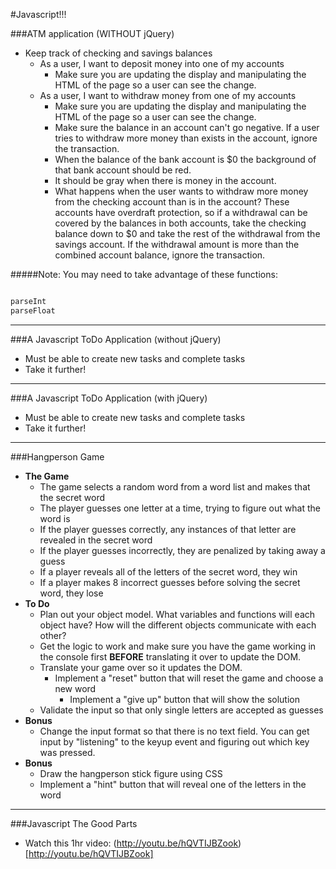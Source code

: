 #Javascript!!!

###ATM application (WITHOUT jQuery)
- Keep track of checking and savings balances
  - As a user, I want to deposit money into one of my accounts
    - Make sure you are updating the display and manipulating the HTML of the page so a user can see the change.
  - As a user, I want to withdraw money from one of my accounts
    - Make sure you are updating the display and manipulating the HTML of the page so a user can see the change.
    - Make sure the balance in an account can't go negative. If a user tries to
withdraw more money than exists in the account, ignore the transaction.
    - When the balance of the bank account is $0 the background of that bank account
should be red.
    - It should be gray when there is money in the account.
    - What happens when the user wants to withdraw more money from the checking
account than is in the account? These accounts have overdraft protection, so if
a withdrawal can be covered by the balances in both accounts, take the checking
balance down to $0 and take the rest of the withdrawal from the savings account. If the withdrawal amount is more than the combined account balance, ignore the transaction.


#####Note: You may need to take advantage of these functions:
```javascript

parseInt
parseFloat
```

---

###A Javascript ToDo Application (without jQuery)
- Must be able to create new tasks and complete tasks
- Take it further!

---

###A Javascript ToDo Application (with jQuery)
- Must be able to create new tasks and complete tasks
- Take it further!

---


###Hangperson Game
- **The Game**
  - The game selects a random word from a word list and makes that the secret word
  - The player guesses one letter at a time, trying to figure out what the word is
  - If the player guesses correctly, any instances of that letter are revealed in the secret word
  - If the player guesses incorrectly, they are penalized by taking away a guess
  - If a player reveals all of the letters of the secret word, they win
  - If a player makes 8 incorrect guesses before solving the secret word, they lose
- **To Do**
  - Plan out your object model. What variables and functions will each object have? How will the different objects communicate with each other?
  - Get the logic to work and make sure you have the game working in the console first **BEFORE** translating it over to update the DOM.
  - Translate your game over so it updates the DOM.
    - Implement a "reset" button that will reset the game and choose a new word
      - Implement a "give up" button that will show the solution
  - Validate the input so that only single letters are accepted as guesses
- **Bonus**
  - Change the input format so that there is no text field. You can get input by "listening" to the keyup event and figuring out which key was pressed.
- **Bonus**
  - Draw the hangperson stick figure using CSS
  - Implement a "hint" button that will reveal one of the letters in the word

---

###Javascript The Good Parts
- Watch this 1hr video: (http://youtu.be/hQVTIJBZook)[http://youtu.be/hQVTIJBZook]
